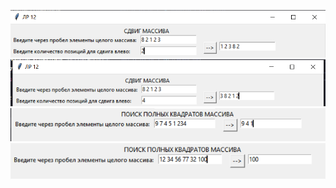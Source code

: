 ![](lab_12_01_02\Снимок.PNG)
![](lab_12_01_02\Снимок1.PNG)
![](lab_12_01_02\Снимок2.PNG)
![](lab_12_01_02\Снимок3.PNG)